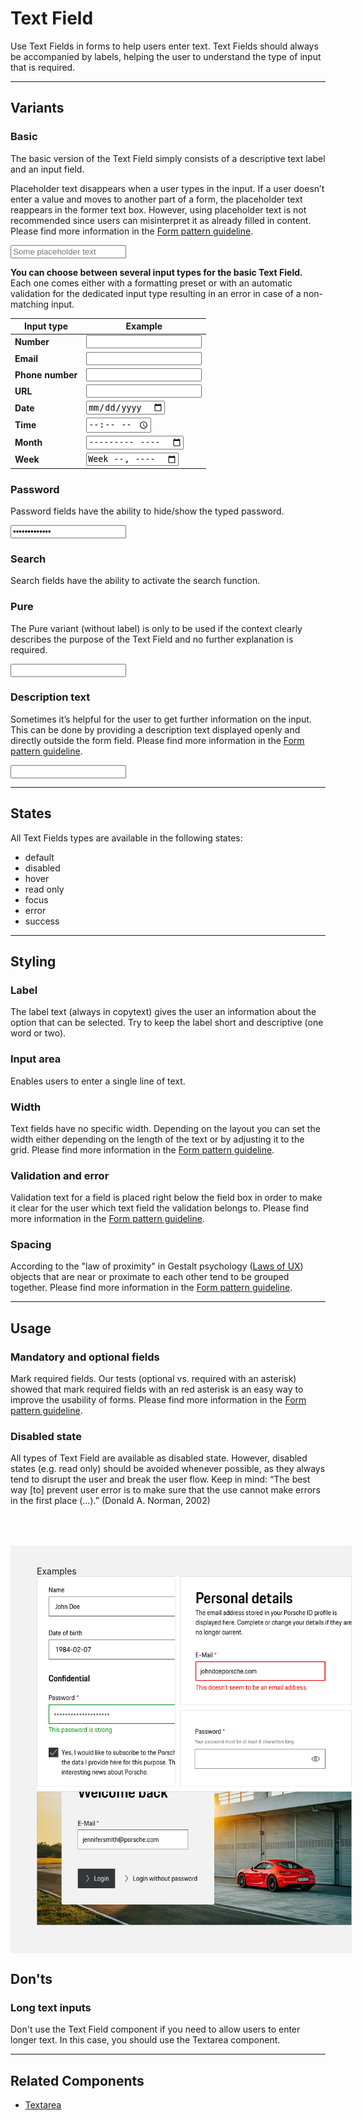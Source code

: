 # Text Field

Use Text Fields in forms to help users enter text. Text Fields should always be accompanied by labels, helping the user to understand the type of input that is required.

---

## Variants

### Basic

The basic version of the Text Field simply consists of a descriptive text label and an input field. 

Placeholder text disappears when a user types in the input. If a user doesn’t enter a value and moves to another part of a form, the placeholder text reappears in the former text box. However, using placeholder text is not recommended since users can misinterpret it as already filled in content. Please find more information in the [Form pattern guideline](#/patterns/forms).

<p-text-field-wrapper label="Some label"><input type="text" name="some-name" placeholder="Some placeholder text"></p-text-field-wrapper>

**You can choose between several input types for the basic Text Field.**  
Each one comes either with a formatting preset or with an automatic validation for the dedicated input type resulting in an error in case of a non-matching input.

| **Input type** | **Example** |
|-----------|---------|
| **Number** | <p-text-field-wrapper label="Some label"><input type="number" name="some-name" aria-label="Some label"></p-text-field-wrapper> |
| **Email** | <p-text-field-wrapper label="Some label"><input type="email" name="some-name" aria-label="Some label"></p-text-field-wrapper> |
| **Phone number** | <p-text-field-wrapper label="Some label"><input type="tel" name="some-name" aria-label="Some label"></p-text-field-wrapper> |
| **URL** | <p-text-field-wrapper label="Some label"><input type="url" name="some-name" aria-label="Some label"></p-text-field-wrapper> |
| **Date** | <p-text-field-wrapper label="Some label"><input type="date" name="some-name"></p-text-field-wrapper> |
| **Time** | <p-text-field-wrapper label="Some label"><input type="time" name="some-name"></p-text-field-wrapper> |
| **Month** | <p-text-field-wrapper label="Some label"><input type="month" name="some-name"></p-text-field-wrapper> |
| **Week** | <p-text-field-wrapper label="Some label"><input type="week" name="some-name"></p-text-field-wrapper> |


### Password

Password fields have the ability to hide/show the typed password.

<p-text-field-wrapper label="Some label"><input type="password" name="some-name" value="some password"></p-text-field-wrapper>

### Search

Search fields have the ability to activate the search function.  

### Pure

The Pure variant (without label) is only to be used if the context clearly describes the purpose of the Text Field and no further explanation is required.

<p-text-field-wrapper label="Some label" hide-label="true"><input type="text" name="some-name"></p-text-field-wrapper>

### Description text

Sometimes it’s helpful for the user to get further information on the input. This can be done by providing a description text displayed openly and directly outside the form field. Please find more information in the [Form pattern guideline](#/patterns/forms).

<p-text-field-wrapper label="Some label" description="Some description"><input type="text" name="some-name" /></p-text-field-wrapper>

---

## States

All Text Fields types are available in the following states:

* default
* disabled
* hover
* read only
* focus
* error
* success

---

## Styling

### Label
The label text (always in copytext) gives the user an information about the option that can be selected. Try to keep the label short and descriptive (one  word or two).

### Input area
Enables users to enter a single line of text.

### Width
Text fields have no specific width. Depending on the layout you can set the width either depending on the length of the text or by adjusting it to the grid. Please find more information in the [Form pattern guideline](#/patterns/forms).

### Validation and error
Validation text for a field is placed right below the field box in order to make it clear for the user which text field the validation belongs to.
Please find more information in the [Form pattern guideline](#/patterns/forms).

### Spacing
According to the "law of proximity" in Gestalt psychology ([Laws of UX](https://lawsofux.com/law-of-proximity)) objects that are near or proximate to each other tend to be grouped together. Please find more information in the [Form pattern guideline](#/patterns/forms).

---

## Usage

### Mandatory and optional fields

Mark required fields. Our tests (optional vs. required with an asterisk) showed that mark required fields with an red asterisk is an easy way to improve the usability of forms. Please find more information in the [Form pattern guideline](#/patterns/forms).

### Disabled state

All types of Text Field are available as disabled state. However, disabled states (e.g. read only) should be avoided whenever possible, as they always tend to disrupt the user and break the user flow. Keep in mind: “The best way [to] prevent user error is to make sure that the use cannot make errors in the first place (…).” (Donald A. Norman, 2002)

<div style="background:#F2F2F2; width:100%; margin-top: 64px; padding-top: 32px; padding-left: 42px; padding-bottom: 42px;">
    <p-headline variant="headline-3" tag="h3" style="margin-bottom: 24px;">Examples</p-headline>
    <img src="./assets/text-field-examples.png" alt="Examples for text field usage"/>
</div>

## Don'ts

### Long text inputs
Don't use the Text Field component if you need to allow users to enter longer text. In this case, you should use the Textarea component.

---

## Related Components

* [Textarea](#/components/textarea)
